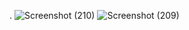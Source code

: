.
![Screenshot (210)](https://user-images.githubusercontent.com/104826351/209431121-4a28bebb-a38e-4d0b-b9e1-d8abdf90d3c3.png)
![Screenshot (209)](https://user-images.githubusercontent.com/104826351/209431125-9a84515e-8bcf-4d88-a8a8-5c51f2c655fe.png)
